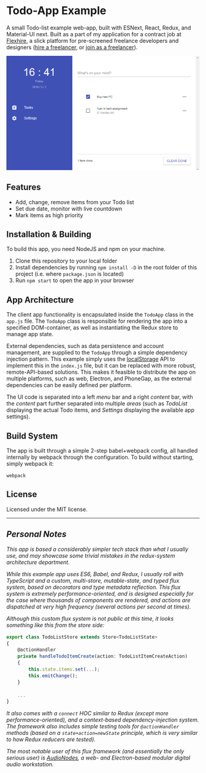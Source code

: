 # Todo-App Example

A small Todo-list example web-app, built with ESNext, React, Redux, and Material-UI next. Built as a part of my application for a contract job at [Flexhire](https://flexhire.com), a slick platform for pre-screened freelance developers and designers ([hire a freelancer](https://flexhire.com/signup/client), or [join as a freelancer](https://flexhire.com/signup/freelancer)).

![Screenshot](/dist/app-screenshot.png "Screenshot")

## Features

 - Add, change, remove items from your Todo list
 - Set due date, monitor with live countdown
 - Mark items as high priority

## Installation & Building

To build this app, you need NodeJS and npm on your machine.

 1. Clone this repository to your local folder
 2. Install dependencies by running `npm install -D` in the root folder of this project (i.e. where `package.json` is located)
 3. Run `npm start` to open the app in your browser

## App Architecture

The client app functionality is encapsulated inside the `TodoApp` class in the `app.js` file. The `TodoApp` class is responsible for rendering the app into a specified DOM-container, as well as instantiating the Redux store to manage app state.

External dependencies, such as data persistence and account management, are supplied to the `TodoApp` through a simple dependency injection pattern. This example simply uses the [localStorage](https://developer.mozilla.org/en-US/docs/Web/API/Window/localStorage) API to implement this in the `index.js` file, but it can be replaced with more robust, remote-API-based solutions. This makes it feasible to distribute the app on multiple platforms, such as web, Electron, and PhoneGap, as the external dependencies can be easily defined per platform.

The UI code is separated into a left *menu* bar and a right *content* bar, with the *content* part further separated into multiple *areas* (such as *TodoList* displaying the actual Todo items, and *Settings* displaying the available app settings).

## Build System

The app is built through a simple 2-step babel+webpack config, all handled internally by webpack through the configuration. To build without starting, simply webpack it:

```
webpack
```

## License

Licensed under the MIT license.

-----

## *Personal Notes*

*This app is based a considerably simpler tech stack than what I usually use, and may showcase some trivial mistakes in the redux-system architecture department.*

*While this example app uses ES6, Babel, and Redux, I usually roll with TypeScript and a custom, multi-store, mutable-state, and typed flux system, based on decorators and type metadata reflection. This flux system is extremely performance-oriented, and is designed especially for the case where thousands of components are rendered, and actions are dispatched at very high frequency (several actions per second at times).*

*Although this custom flux system is not public at this time, it looks something like this from the store side:*

```ts
export class TodoListStore extends Store<TodoListState>
{
    @actionHandler
    private handleTodoItemCreate(action: TodoListItemCreateAction)
    {
        this.state.items.set(...);
        this.emitChange();
    }
    
    ...
}
```

*It also comes with a `connect` HOC similar to Redux (except more performance-oriented), and a context-based dependency-injection system. The framework also includes simple testing tools for `@actionHandler` methods (based on a `state+action=newState` principle, which is very similar to how Redux reducers are tested).*

*The most notable user of this flux framework (and essentially the _only_ serious user) is [AudioNodes](https://audionodes.com/), a web- and Electron-based modular digital audio workstation.*

